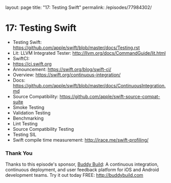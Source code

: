 layout: page
title: "17: Testing Swift"
permalink: /episodes/77984302/

# 17: Testing Swift

- Testing Swift: https://github.com/apple/swift/blob/master/docs/Testing.rst
- Lit: LLVM Integrated Tester: http://llvm.org/docs/CommandGuide/lit.html
- SwiftCI:
 - https://ci.swift.org
 - Announcement: https://swift.org/blog/swift-ci/
 - Overview: https://swift.org/continuous-integration/
 - Docs: https://github.com/apple/swift/blob/master/docs/ContinuousIntegration.md
- Source Compatibility: https://github.com/apple/swift-source-compat-suite
- Smoke Testing
- Validation Testing
- Benchmarking
- Lint Testing
- Source Compatibility Testing
- Testing SIL
- Swift compile time measurement: http://irace.me/swift-profiling/

### Thank You

Thanks to this episode's sponsor, [Buddy Build](http://buddybuild.com): A continuous integration, continuous deployment, and user feedback platform for iOS and Android development teams. Try it out today FREE: http://buddybuild.com
